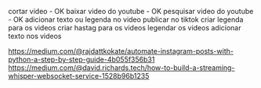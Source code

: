 cortar video - OK
baixar video do youtube - OK
pesquisar video do youtube - OK
adicionar texto ou legenda no video
publicar no tiktok
criar legenda para os videos
criar hastag para os videos
legendar os videos
adicionar texto nos videos

https://medium.com/@rajdattkokate/automate-instagram-posts-with-python-a-step-by-step-guide-4b055f356b31
https://medium.com/@david.richards.tech/how-to-build-a-streaming-whisper-websocket-service-1528b96b1235
